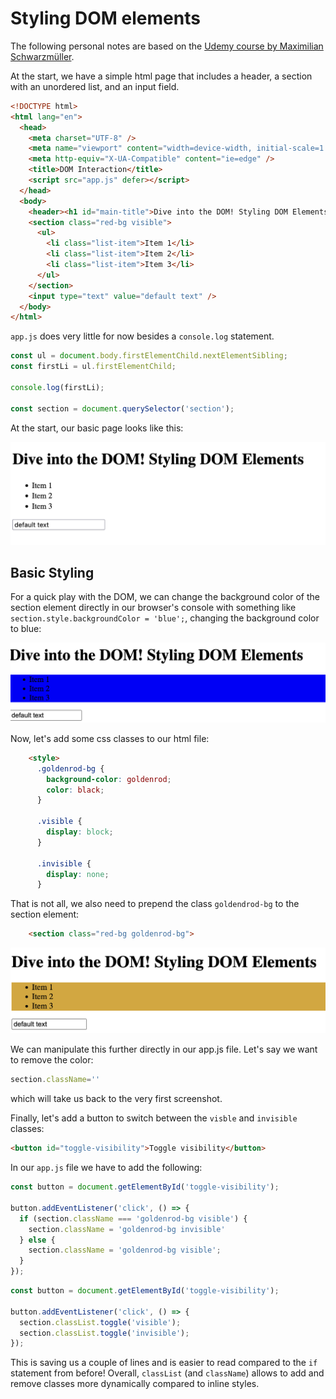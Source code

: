 # Styling DOM elements

The following personal notes are based on the [Udemy course by Maximilian Schwarzmüller](https://www.udemy.com/course/javascript-the-complete-guide-2020-beginner-advanced/).

At the start, we have a simple html page that includes a header, a section with an unordered list, and an input field.

```html
<!DOCTYPE html>
<html lang="en">
  <head>
    <meta charset="UTF-8" />
    <meta name="viewport" content="width=device-width, initial-scale=1.0" />
    <meta http-equiv="X-UA-Compatible" content="ie=edge" />
    <title>DOM Interaction</title>
    <script src="app.js" defer></script>
  </head>
  <body>
    <header><h1 id="main-title">Dive into the DOM! Styling DOM Elements</h1></header>
    <section class="red-bg visible">
      <ul>
        <li class="list-item">Item 1</li>
        <li class="list-item">Item 2</li>
        <li class="list-item">Item 3</li>
      </ul>
    </section>
    <input type="text" value="default text" />
  </body>
</html>
```
`app.js` does very little for now besides a `console.log` statement.

```javascript
const ul = document.body.firstElementChild.nextElementSibling;
const firstLi = ul.firstElementChild;

console.log(firstLi);

const section = document.querySelector('section');
```

At the start, our basic page looks like this:

![Initial page](initial_page.png)

## Basic Styling

For a quick play with the DOM, we can change the background color of the section element directly in our browser's console with something like `section.style.backgroundColor = 'blue';`, changing the background color to blue:

![Blue background](blue_background_console.png)

Now, let's add some css classes to our html file:

```html
    <style>
      .goldenrod-bg {
        background-color: goldenrod;
        color: black;
      }

      .visible {
        display: block;
      }

      .invisible {
        display: none;
      }
```

That is not all, we also need to prepend the class `goldendrod-bg` to the section element:

```html
    <section class="red-bg goldenrod-bg">
```
![Goldenrod background](goldenrod_background_css_class.png)

We can manipulate this further directly in our app.js file. Let's say we want to remove the color:

```javascript
section.className=''
```
which will take us back to the very first screenshot.

Finally, let's add a button to switch between the `visble` and `invisible` classes:

```html
<button id="toggle-visibility">Toggle visibility</button>
```

In our `app.js` file we have to add the following:

```javascript
const button = document.getElementById('toggle-visibility');

button.addEventListener('click', () => {
  if (section.className === 'goldenrod-bg visible') {
    section.className = 'goldenrod-bg invisible'
  } else {
    section.className = 'goldenrod-bg visible';
  }
});
```

```javascript
const button = document.getElementById('toggle-visibility');

button.addEventListener('click', () => {
  section.classList.toggle('visible');
  section.classList.toggle('invisible');
});
```

This is saving us a couple of lines and is easier to read compared to the `if` statement from before! Overall, `classList` (and `className`) allows to add and remove classes more dynamically compared to inline styles.